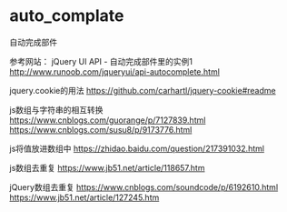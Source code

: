 # auto_complate
自动完成部件

参考网站：
jQuery UI API - 自动完成部件里的实例1
http://www.runoob.com/jqueryui/api-autocomplete.html

jquery.cookie的用法
https://github.com/carhartl/jquery-cookie#readme

js数组与字符串的相互转换
https://www.cnblogs.com/guorange/p/7127839.html
https://www.cnblogs.com/susu8/p/9173776.html

js将值放进数组中
https://zhidao.baidu.com/question/217391032.html

js数组去重复
https://www.jb51.net/article/118657.htm

jQuery数组去重复
https://www.cnblogs.com/soundcode/p/6192610.html
https://www.jb51.net/article/127245.htm
